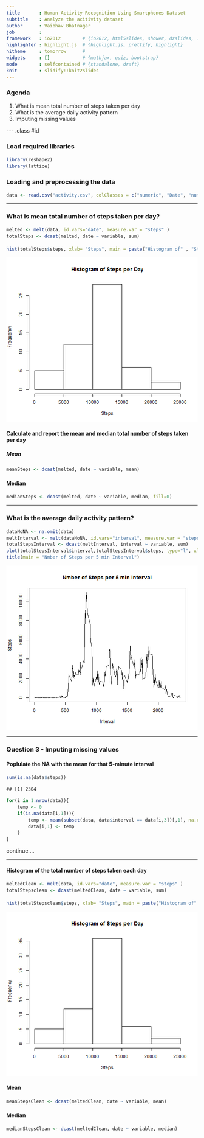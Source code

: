 ```yaml
---
title       : Human Activity Recognition Using Smartphones Dataset
subtitle    : Analyze the acitivity dataset
author      : Vaibhav Bhatnagar
job         : 
framework   : io2012        # {io2012, html5slides, shower, dzslides, ...}
highlighter : highlight.js  # {highlight.js, prettify, highlight}
hitheme     : tomorrow      # 
widgets     : []            # {mathjax, quiz, bootstrap}
mode        : selfcontained # {standalone, draft}
knit        : slidify::knit2slides
---
```


### Agenda

1. What is mean total number of steps taken per day
2. What is the average daily activity pattern
3. Imputing missing values

--- .class #id 

### Load required libraries


```r
library(reshape2)
library(lattice)
```

### Loading and preprocessing the data


```r
data <- read.csv("activity.csv", colClasses = c("numeric", "Date", "numeric"))
```


---

### What is mean total number of steps taken per day? 


```r
melted <- melt(data, id.vars="date", measure.var = "steps" )
totalSteps <- dcast(melted, date ~ variable, sum)

hist(totalSteps$steps, xlab= "Steps", main = paste("Histogram of" , "Steps per Day"))
```

![plot of chunk unnamed-chunk-3](assets/fig/unnamed-chunk-3.png) 

#### Calculate and report the mean and median total number of steps taken per day

##### Mean

```r
meanSteps <- dcast(melted, date ~ variable, mean)
```

#### Median

```r
medianSteps <- dcast(melted, date ~ variable, median, fill=0)
```

---

### What is the average daily activity pattern?

```r
dataNoNA <- na.omit(data)
meltInterval <- melt(dataNoNA, id.vars="interval", measure.var = "steps" )
totalStepsInterval <- dcast(meltInterval, interval ~ variable, sum)
plot(totalStepsInterval$interval,totalStepsInterval$steps, type="l", xlab = "Interval", ylab = "Steps")
title(main = "Nmber of Steps per 5 min Interval")
```

![plot of chunk unnamed-chunk-6](assets/fig/unnamed-chunk-6.png) 

---

### Question 3 - Imputing missing values

#### Poplulate the NA with the mean for that 5-minute interval


```r
sum(is.na(data$steps))
```

```
## [1] 2304
```

```r
for(i in 1:nrow(data)){
    temp <- 0
    if(is.na(data[i,1])){
        temp <- mean(subset(data, data$interval == data[i,3])[,1], na.rm=T)
        data[i,1] <- temp
    }
}
```

continue....

---

#### Histogram of the total number of steps taken each day

```r
meltedClean <- melt(data, id.vars="date", measure.var = "steps" )
totalStepsclean <- dcast(meltedClean, date ~ variable, sum)

hist(totalStepsclean$steps, xlab= "Steps", main = paste("Histogram of" , "Steps per Day"))
```

![plot of chunk unnamed-chunk-8](assets/fig/unnamed-chunk-8.png) 

#### Mean

```r
meanStepsClean <- dcast(meltedClean, date ~ variable, mean)
```


#### Median

```r
medianStepsClean <- dcast(meltedClean, date ~ variable, median)
```

